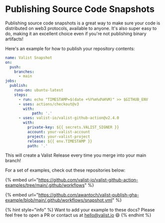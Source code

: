 # Publishing Source Code Snapshots

Publishing source code snapshots is a great way to make sure your code is distributed on web3 protocols, available to anyone. It's also super easy to do, making it an excellent choice even if you're not publishing binary artifacts!

Here's an example for how to publish your repository contents:

```yaml
name: Valist Snapshot
on:
  push:
    branches:
      - main
jobs:
  publish:
    runs-on: ubuntu-latest
    steps:
      - run: echo "TIMESTAMP=$(date +%Y%m%d%H%M)" >> $GITHUB_ENV
      - uses: actions/checkout@v3
        with:
            path: '.'
      - uses: valist-io/valist-github-action@v2.4.0
        with:
          private-key: ${{ secrets.VALIST_SIGNER }}
          account: your-valist-account
          project: your-valist-project
          release: ${{ env.TIMESTAMP }}
          path: '.'
```

This will create a Valist Release every time you merge into your main branch!

For a set of examples, check out these repositories below:

{% embed url="https://github.com/valist-io/valist-github-action-examples/tree/main/.github/workflows" %}

{% embed url="https://github.com/awantoch/valist-publish-gha-example/blob/main/.github/workflows/snapshot.yml" %}

{% hint style="info" %}
Want to add your example to these docs? Please feel free to open a PR or contact us at hello@valist.io 😄
{% endhint %}
